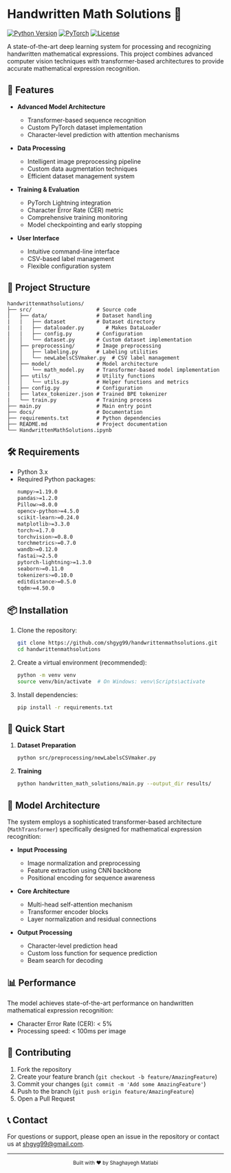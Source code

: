 # Handwritten Math Solutions 🧮

[![Python Version](https://img.shields.io/badge/python-3.x-blue.svg)](https://www.python.org/downloads/)
[![PyTorch](https://img.shields.io/badge/PyTorch-1.7.0+-red.svg)](https://pytorch.org/)
[![License](https://img.shields.io/badge/license-MIT-green.svg)](LICENSE)

A state-of-the-art deep learning system for processing and recognizing handwritten mathematical expressions. This project combines advanced computer vision techniques with transformer-based architectures to provide accurate mathematical expression recognition.

## 🚀 Features

- **Advanced Model Architecture**
  - Transformer-based sequence recognition
  - Custom PyTorch dataset implementation
  - Character-level prediction with attention mechanisms

- **Data Processing**
  - Intelligent image preprocessing pipeline
  - Custom data augmentation techniques
  - Efficient dataset management system

- **Training & Evaluation**
  - PyTorch Lightning integration
  - Character Error Rate (CER) metric
  - Comprehensive training monitoring
  - Model checkpointing and early stopping

- **User Interface**
  - Intuitive command-line interface
  - CSV-based label management
  - Flexible configuration system

## 📁 Project Structure

```plaintext
handwrittenmathsolutions/
├── src/                     # Source code
│   ├── data/                # Dataset handling
|   |   ├── dataset          # Dataset directory
|   |   ├── dataloader.py       # Makes DataLoader
|   |   ├── config.py        # Configuration
│   │   └── dataset.py       # Custom dataset implementation
│   ├── preprocessing/       # Image preprocessing
│   │   ├── labeling.py      # Labeling utilities
│   │   └── newLabelsCSVmaker.py  # CSV label management
│   ├── model/               # Model architecture
│   │   └── math_model.py    # Transformer-based model implementation
│   ├── utils/               # Utility functions
│   │   └── utils.py         # Helper functions and metrics
|   ├── config.py            # Configuration
|   ├── latex_tokenizer.json # Trained BPE tokenizer
|   └── train.py             # Training process
├── main.py                  # Main entry point
├── docs/                    # Documentation
├── requirements.txt         # Python dependencies
├── README.md                # Project documentation
└── HandwrittenMathSolutions.ipynb
```

## 🛠️ Requirements

- Python 3.x
- Required Python packages:
  ```bash
  numpy>=1.19.0
  pandas>=1.2.0
  Pillow>=8.0.0
  opencv-python>=4.5.0
  scikit-learn>=0.24.0
  matplotlib>=3.3.0
  torch>=1.7.0
  torchvision>=0.8.0
  torchmetrics>=0.7.0
  wandb>=0.12.0
  fastai>=2.5.0
  pytorch-lightning>=1.3.0
  seaborn>=0.11.0
  tokenizers>=0.10.0
  editdistance>=0.5.0
  tqdm>=4.50.0
  ```

## 📦 Installation

1. Clone the repository:
   ```bash
   git clone https://github.com/shgyg99/handwrittenmathsolutions.git
   cd handwrittenmathsolutions
   ```

2. Create a virtual environment (recommended):
   ```bash
   python -m venv venv
   source venv/bin/activate  # On Windows: venv\Scripts\activate
   ```

3. Install dependencies:
   ```bash
   pip install -r requirements.txt
   ```

## 🚀 Quick Start

1. **Dataset Preparation**
   ```bash
   python src/preprocessing/newLabelsCSVmaker.py
   ```

2. **Training**
   ```bash
   python handwritten_math_solutions/main.py --output_dir results/
   ```


## 🧠 Model Architecture

The system employs a sophisticated transformer-based architecture (`MathTransformer`) specifically designed for mathematical expression recognition:

- **Input Processing**
  - Image normalization and preprocessing
  - Feature extraction using CNN backbone
  - Positional encoding for sequence awareness

- **Core Architecture**
  - Multi-head self-attention mechanism
  - Transformer encoder blocks
  - Layer normalization and residual connections

- **Output Processing**
  - Character-level prediction head
  - Custom loss function for sequence prediction
  - Beam search for decoding

## 📊 Performance

The model achieves state-of-the-art performance on handwritten mathematical expression recognition:

- Character Error Rate (CER): < 5%
- Processing speed: < 100ms per image

## 🤝 Contributing


1. Fork the repository
2. Create your feature branch (`git checkout -b feature/AmazingFeature`)
3. Commit your changes (`git commit -m 'Add some AmazingFeature'`)
4. Push to the branch (`git push origin feature/AmazingFeature`)
5. Open a Pull Request


## 📞 Contact

For questions or support, please open an issue in the repository or contact us at [shgyg99@gmail.com](mailto:shgyg99@gmail.com).

---

<div align="center">
  <sub>Built with ❤️ by Shaghayegh Matlabi</sub>
</div>
